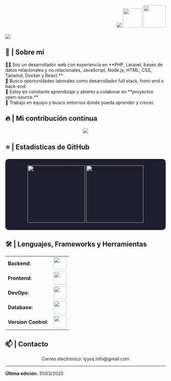 <div align="right">
  <a style="text-decoration: none" target="_blank" href="https://github.com/lys-developre">
    <img src="https://visitor-badge.laobi.icu/badge?page_id=lys-developre.lys-developre&left_color=gray&right_color=blue&left_text=Visitors">
  </a>
  <a style="text-decoration: none" target="_blank" href="https://twitter.com/lys-developre">
    <img width="60" src="https://img.shields.io/twitter/follow/lys-developre?label=Follow&style=social">
  </a>
  <a style="text-decoration: none" target="_blank" href="https://www.linkedin.com/in/larry-yoffre">
    <img width="70" src="https://img.shields.io/badge/-Connect-blue?style=flat&logo=Linkedin&logoColor=white">
  </a>
</div>

<br>

<img src="https://readme-typing-svg.herokuapp.com/?font=Montserrat&weight=700&size=40&vCenter=true&width=800&height=90&duration=3000&color=FF5733&lines=Hola,+mi+nombre+es+Larry!;+Soy+desarrollador+web+Fullstack!;+Bienvenido+a+mi+perfil!" />

<h2>📖 | Sobre mí</h2> 
👨‍💻 Soy un desarrollador web con experiencia en **PHP, Laravel, bases de datos relacionales y no relacionales, JavaScript, Node.js, HTML, CSS, Tailwind, Docker y React.**<br/>
🔭 Busco oportunidades laborales como desarrollador full stack, front-end o back-end.<br/>
🌱 Estoy en constante aprendizaje y abierto a colaborar en **proyectos open-source.**<br/>
👯 Trabajo en equipo y busco entornos donde pueda aprender y crecer.<br/>



<h2>🔥 | Mi contribución continua</h2>
<p align="center">
  <a href="https://github.com/DenverCoder1/github-readme-streak-stats">
    <img src="https://github-readme-streak-stats.herokuapp.com/?user=lys-developre&theme=react"/>
  </a>
</p>

<h2>⭐ | Estadísticas de GitHub </h2>
<div align="center" style="background-color:#1E1E2E; padding:20px; border-radius:10px;">
  <a href="https://github.com/lys-developre">
    <img height="180em" src="https://github-readme-stats.vercel.app/api?username=lys-developre&show_icons=true&theme=radical&include_all_commits=true&count_private=true" alt="Estadísticas de GitHub"/>
    <img height="180em" src="https://github-readme-stats.vercel.app/api/top-langs/?username=lys-developre&layout=compact&langs_count=7&theme=radical" alt="Lenguajes más usados"/>
  </a>
</div>


<h2>🛠️ | Lenguajes, Frameworks y Herramientas </h2>
<table align="center">
    <tr>
        <td style="font-weight: bold; padding-right: 10px; vertical-align: center; border: none;">Backend:</td>
        <td><img height="40" src="https://skillicons.dev/icons?i=php,laravel,nodejs,express"/></td>
    </tr>
    <tr>
        <td style="font-weight: bold; padding-right: 10px; vertical-align: center;">Frontend:</td>
        <td><img height="40" src="https://skillicons.dev/icons?i=react,tailwind,html,css,js"/></td>
    </tr>
    <tr>
        <td style="font-weight: bold; padding-right: 10px; vertical-align: center; border: none;">DevOps:</td>
        <td><img height="40" src="https://skillicons.dev/icons?i=docker"/></td>
    </tr>
    <tr>
        <td style="font-weight: bold; padding-right: 10px; vertical-align: center; border: none;">Database:</td>
        <td><img height="40" src="https://skillicons.dev/icons?i=mysql,mongodb,postgresql"/></td>
    </tr>
    <tr>
        <td style="font-weight: bold; padding-right: 10px; vertical-align: center; border: none;">Version Control:</td>
        <td><img height="40" src="https://skillicons.dev/icons?i=git"/></td>
    </tr>
</table>



<h2>📫 | Contacto</h2>
<p align="center">
Correo electrónico: lyyos.info@gmail.com
</p>

------

**Última edición:** 31/03/2025
